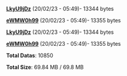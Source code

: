 [**LkyU9jDz**](/data/LkyU9jDz.txt) (20/02/23 - 05:49)- 13344 bytes

[**eWMW0h99**](/data/eWMW0h99.txt) (20/02/23 - 05:49)- 13355 bytes

[**LkyU9jDz**](/data/LkyU9jDz.txt) (20/02/23 - 05:49)- 13344 bytes

[**eWMW0h99**](/data/eWMW0h99.txt) (20/02/23 - 05:49)- 13355 bytes

**Total Datas**: 10850

**Total Size**: 69.84 MB / 69.8 MB